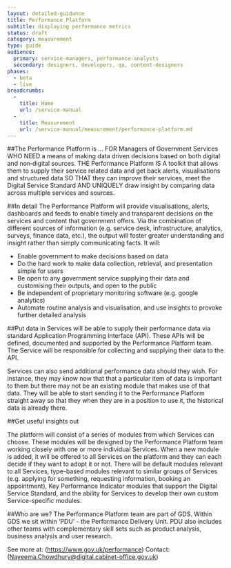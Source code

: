```yaml
---
layout: detailed-guidance
title: Performance Platform
subtitle: displaying performance metrics
status: draft
category: measurement
type: guide
audience:
  primary: service-managers, performance-analysts
  secondary: designers, developers, qa, content-designers
phases:
  - beta
  - live
breadcrumbs:
  -
    title: Home
    url: /service-manual
  -
    title: Measurement
    url: /service-manual/measurement/performance-platform.md
---
```


##The Performance Platform is ...
FOR Managers of Government Services  WHO NEED a means of making data driven decisions based on both digital and non‑digital sources.  THE Performance Platform IS A toolkit that allows them to supply their service related data and get back alerts, visualisations and structured data SO THAT they can improve their services, meet the Digital Service Standard AND UNIQUELY draw insight by comparing data across multiple services and sources.

##In detail
The Performance Platform will provide visualisations, alerts, dashboards and feeds to enable timely and transparent decisions on the services and content that government offers.  Via the combination of different sources of information (e.g. service desk, infrastructure, analytics, surveys, finance data, etc.), the output will foster greater understanding and insight rather than simply communicating facts.  It will:
* Enable government to make decisions based on data
* Do the hard work to make data collection, retrieval, and presentation simple for users
* Be open to any government service supplying their data and customising their outputs, and open to the public
* Be independent of proprietary monitoring software  (e.g. google analytics)
* Automate routine analysis and visualisation, and use insights to provoke further detailed analysis

##Put data in
Services will be able to supply their performance data via standard Application Programming Interface (API).  These APIs will be defined, documented and supported by the Performance Platform team.  The Service will be responsible for collecting and supplying their data to the API.

Services can also send additional performance data should they wish.  For instance, they may know now that that a particular item of data is important to them but there may not be an existing module that makes use of that data.  They will be able to start sending it to the Performance Platform straight away so that they when they are in a position to use it, the historical data is already there.

##Get useful insights out

The platform will consist of a series of modules from which Services can choose.   These modules will be designed by the Performance Platform team working closely with one or more individual Services.   When a new module is added, it will be offered to all Services on the platform and they can each decide if they want to adopt it or not.  There will be default modules relevant to all Services, type-based modules relevant to similar groups of Services (e.g.  applying for something, requesting information, booking an appointment), Key Performance Indicator modules that support the  Digital Service Standard, and the ability for Services to develop their own custom Service-specific modules.


##Who are we?
The Performance Platform team are part of GDS.  Within GDS we sit within ‘PDU’ - the Performance Delivery Unit. PDU also includes other teams with complementary skill sets such as product analysis, business analysis and user research.

See more at: (https://www.gov.uk/performance)
Contact: (Nayeema.Chowdhury@digital.cabinet-office.gov.uk)
